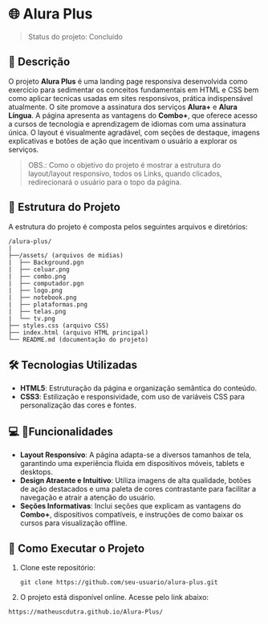 # 🌐 Alura Plus

>Status do projeto: Concluído

## 📝 Descrição
O projeto **Alura Plus** é uma landing page responsiva desenvolvida como exercício para sedimentar os conceitos fundamentais em HTML e CSS bem como aplicar tecnicas usadas em sites responsivos, prática indispensável atualmente.  O site promove a assinatura dos serviços **Alura+** e **Alura Língua**. A página apresenta as vantagens do **Combo+**, que oferece acesso a cursos de tecnologia e aprendizagem de idiomas com uma assinatura única. O layout é visualmente agradável, com seções de destaque, imagens explicativas e botões de ação que incentivam o usuário a explorar os serviços.

>OBS.: Como o objetivo do projeto é mostrar a estrutura do layout/layout responsivo, todos os Links, quando clicados, redirecionará o usuário para o topo da página.

## 📂 Estrutura do Projeto
A estrutura do projeto é composta pelos seguintes arquivos e diretórios:

```
/alura-plus/
|
├──/assets/ (arquivos de midias)
|  ├── Background.pgn
|  ├── celuar.png
|  ├── combo.png
|  ├── computador.pgn
|  ├── logo.png
|  ├── notebook.png
|  ├── plataformas.png
|  ├── telas.png
|  └── tv.png
├── styles.css (arquivo CSS)
├── index.html (arquivo HTML principal)
└── README.md (documentação do projeto)

```

## 🛠️ Tecnologias Utilizadas
- **HTML5**: Estruturação da página e organização semântica do conteúdo.
- **CSS3**: Estilização e responsividade, com uso de variáveis CSS para personalização das cores e fontes.

## 💻 📱Funcionalidades
- **Layout Responsivo**: A página adapta-se a diversos tamanhos de tela, garantindo uma experiência fluida em dispositivos móveis, tablets e desktops.
- **Design Atraente e Intuitivo**: Utiliza imagens de alta qualidade, botões de ação destacados e uma paleta de cores contrastante para facilitar a navegação e atrair a atenção do usuário.
- **Seções Informativas**: Inclui seções que explicam as vantagens do **Combo+**, dispositivos compatíveis, e instruções de como baixar os cursos para visualização offline.

## 🚀 Como Executar o Projeto
1. Clone este repositório:
   ```
   git clone https://github.com/seu-usuario/alura-plus.git
   ```

2.  O projeto está disponível online. Acesse pelo link abaixo:
   ```
   https://matheuscdutra.github.io/Alura-Plus/
   ```

